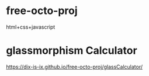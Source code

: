 # free-octo-proj
html+css+javascript

# glassmorphism Calculator
https://dix-is-ix.github.io/free-octo-proj/glassCalculator/
